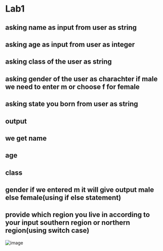 # Lab1
## asking name as input from user as string
## asking age as input from user as integer
## asking class of the user as string
## asking gender of the user as charachter if male we need to enter m or choose f for female
## asking state you born from user as string
## output
## we get name 
## age
## class
## gender if we entered m it will give output male else female(using if else statement)
## provide which region you live in according to your input southern region or northern region(using switch case)


![image](https://github.com/ArjunKrizz/22122107-MDS273L-JAVA/assets/115824939/c5ea43c6-4038-495a-b762-36c7ba434021)
